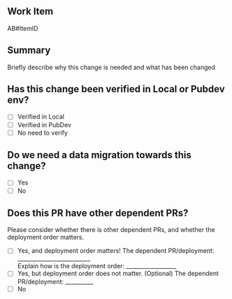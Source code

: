 ## Work Item
AB#ItemID

## Summary

Briefly describe why this change is needed and what has been changed


## Has this change been verified in Local or Pubdev env?

* [ ] Verified in Local
* [ ] Verified in PubDev
* [ ] No need to verify

## Do we need a data migration towards this change?

* [ ] Yes
* [ ] No

## Does this PR have other dependent PRs?
Please consider whether there is other dependent PRs, and whether the deployment order matters.

* [ ] Yes, and deployment order matters!
      The dependent PR/deployment: __________________________    
      Explain how is the deployment order: __________________
* [ ] Yes, but deployment order does not matter.
      (Optional) The dependent PR/deployment: __________
* [ ] No
